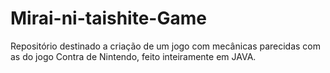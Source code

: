 # Mirai-ni-taishite-Game
Repositório destinado a criação de um jogo com mecânicas parecidas com as do jogo Contra de Nintendo,  feito inteiramente em JAVA.
